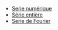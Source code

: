 
- [Serie numérique](./mATh/chapter-s/serie-numerique/chapter-s.pdf)
- [Série entière ](./mATh/chapter-s/serie-entiere/chapter-s.pdf)
- [Serie de Fourier](./mATh/chapter-s/serie-fourier/chapter-s.pdf)